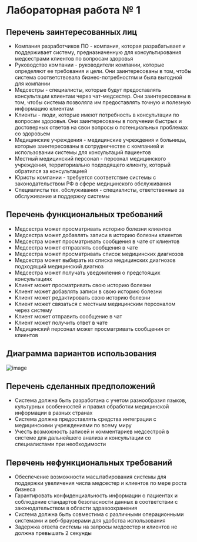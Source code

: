 # Лабораторная работа № 1 

## Перечень заинтересованных лиц 
- Компания разработчиков ПО - компания, которая разрабатывает и поддерживает систему, предназначенную для консультирования медсестрами клиентов по вопросам здоровья
- Руководство компании - руководители компании, которые определяют ее требования и цели. Они заинтересованы в том, чтобы система соответствовала бизнес-потребностям и была выгодной для компании
- Медсестры - специалисты, которые будут предоставлять консультации клиентам через чат-медсестер. Они заинтересованы в том, чтобы система позволяла им предоставлять точную и полезную информацию клиентам
- Клиенты - люди, которые имеют потребность в консультации по вопросам здоровья. Они заинтересованы в получении быстрых и достоверных ответов на свои вопросы о потенциальных проблемах со здоровьем
- Медицинские учреждения - медицинские учреждения и больницы, которые заинтересованы в сотрудничестве с компанией и использовании системы для консультаций пациентов
- Местный медицинский персонал - персонал медицинского учреждения, территориально подходящего клиенту, который обратился за консультацией
- Юристы компании - требуется соответствие системы с законодательством РФ в сфере медицинского обслуживания
- Специалисты тех. обслуживания - специалисты, ответственные за обслуживание и поддержку системы 

## Перечень функциональных требований 
- Медсестра может просматривать историю болезни клиентов
- Медсестра может добавлять записи в историю болезни клиентов
- Медсестра может просматривать сообщения в чате от клиентов
- Медсестра может отправлять сообщения в чате
- Медсестра может просматривать список медицинских диагнозов 
- Медсестра может выбирать из списка медицинских диагнозов подходящий медицинский диагноз 
- Медсестра может получать уведомления о предстоящих консультациях
- Клиент может просматривать свою историю болезни
- Клиент может добавлять записи в свою историю болезни
- Клиент может редактировать свою историю болезни
- Клиент может связаться с местным медицинским персоналом через систему 
- Клиент может отправить сообщение в чат
- Клиент может получить ответ в чате
- Медицинский персонал может просматривать сообщения от клиентов

## Диаграмма вариантов использования 

![image](https://github.com/LRzbt/SoftW-Architecture/assets/127854800/717a07fd-3787-46d0-931c-7267292d6930)


## Перечень сделанных предположений 
- Система должна быть разработана с учетом разнообразия языков, культурных особенностей и правил обработки медицинской информации в разных странах
- Система должна предоставлять средства интеграции с медицинскими учреждениями по всему миру
- Учесть возможность записей и комментариев медсестрой в системе для дальнейшего анализа и консультации со специалистами при необходимости

## Перечень нефункциональных требований 
- Обеспечение возможности масштабирования системы для поддержки увеличения числа медсестер и клиентов по мере роста бизнеса
- Гарантировать конфиденциальность информации о пациентах и соблюдение стандартов безопасности данных в соответствии с законодательством в области здравоохранения
- Система должна быть совместима с различными операционными системами и веб-браузерами для удобства использования
- Задержка ответа системы на запросы медсестер и клиентов не должна превышать 2 секунды
